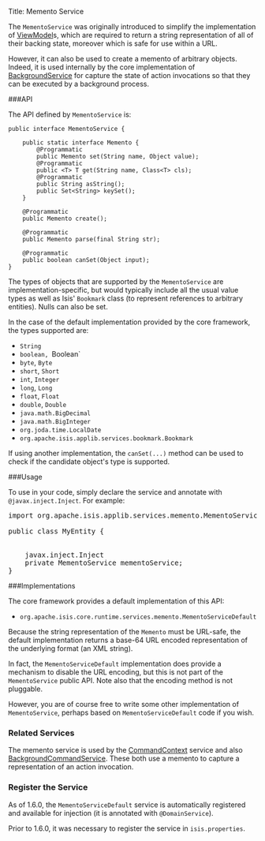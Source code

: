 Title: Memento Service

The `MementoService` was originally introduced to simplify the implementation of [ViewModel](../../more-advanced-topics/ViewModel.html)s, which are required to return a string representation of all of their backing state, moreover which is safe for use within a URL.

However, it can also be used to create a memento of arbitrary objects.  Indeed, it is used internally by the core implementation of [BackgroundService](./background-service.html) for capture the state of action invocations so that they can be executed by a background process.


###API

The API defined by `MementoService` is:

    public interface MementoService {
    
        public static interface Memento {
            @Programmatic
            public Memento set(String name, Object value);    
            @Programmatic
            public <T> T get(String name, Class<T> cls);
            @Programmatic
            public String asString();
            public Set<String> keySet();
        }
        
        @Programmatic
        public Memento create();
    
        @Programmatic
        public Memento parse(final String str);
    
        @Programmatic
        public boolean canSet(Object input);
    }

The types of objects that are supported by the `MementoService` are implementation-specific, but would typically include all the usual value types as well as Isis' `Bookmark` class (to represent references to arbitrary entities).    Nulls can also be set.

In the case of the default implementation provided by the core framework, the types supported are:

* `String`
* `boolean, `Boolean`
* `byte`, `Byte`
* `short`, `Short`
* `int`, `Integer`
* `long`, `Long`
* `float`, `Float`
* `double`, `Double`
* `java.math.BigDecimal`
* `java.math.BigInteger`
* `org.joda.time.LocalDate`
* `org.apache.isis.applib.services.bookmark.Bookmark`

If using another implementation, the `canSet(...)` method can be used to check if the candidate object's type is supported.


###Usage

To use in your code, simply declare the service and annotate with `@javax.inject.Inject`.  For example:

<pre>
import org.apache.isis.applib.services.memento.MementoService;

public class MyEntity {


    javax.inject.Inject
    private MementoService mementoService;
}
</pre>

###Implementations

The core framework provides a default implementation of this API:

* `org.apache.isis.core.runtime.services.memento.MementoServiceDefault`

Because the string representation of the `Memento` must be URL-safe, the default implementation returns a base-64 URL encoded representation of the underlying format (an XML string).


In fact, the `MementoServiceDefault` implementation does provide a mechanism to disable the URL encoding, but this is not part of the `MementoService` public API.  Note also that the encoding method is not pluggable.

However, you are of course free to write some other implementation of `MementoService`, perhaps based on `MementoServiceDefault` code if you wish.


### Related Services

The memento service is used by the [CommandContext](./command-context.html) service and also [BackgroundCommandService](./background-service.html).  These both use a memento to capture a representation of an action invocation.



### Register the Service

As of 1.6.0, the `MementoServiceDefault` service is automatically registered and available for injection (it is annotated with `@DomainService`).

Prior to 1.6.0, it was necessary to register the service in `isis.properties`.




